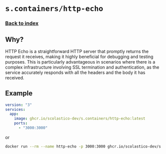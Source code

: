 # `s.containers/http-echo`

### [Back to index](../../README.md)

## Why?

HTTP Echo is a straightforward HTTP server that promptly returns the
request it receives, making it highly beneficial for debugging and
testing purposes. This is particularly advantageous in scenarios where
there is a complex infrastructure involving SSL termination and
authentication, as the service accurately responds with all the
headers and the body it has received.

## Example

```yaml
version: "3"
services:
  app:
    image: ghcr.io/scolastico-dev/s.containers/http-echo:latest
    ports:
      - "3000:3000"
```

or

```bash
docker run --rm --name http-echo -p 3000:3000 ghcr.io/scolastico-dev/s.containers/http-echo:latest
```
